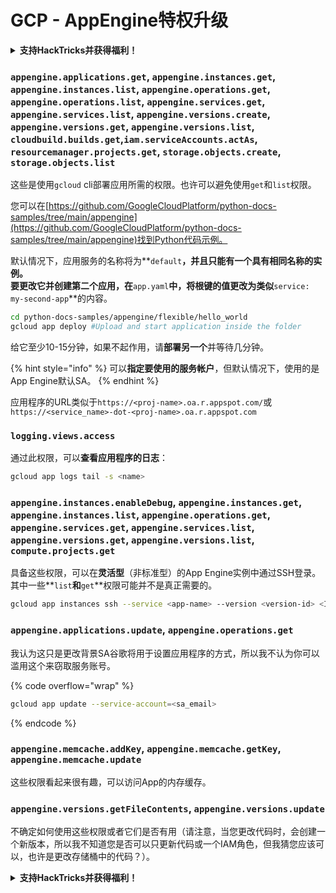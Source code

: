 # GCP - AppEngine特权升级

<details>

<summary><strong>支持HackTricks并获得福利！</strong></summary>

* 如果您想在HackTricks中看到您的公司广告，或者如果您想访问PEASS的最新版本或下载PDF版本的HackTricks，请查看[**订阅计划**](https://github.com/sponsors/carlospolop)！
* 获取[**官方PEASS和HackTricks周边产品**](https://peass.creator-spring.com)
* 发现[**PEASS家族**](https://opensea.io/collection/the-peass-family)，我们的独家[**NFT**](https://opensea.io/collection/the-peass-family)收藏品
* **加入** 💬 [**Discord群组**](https://discord.gg/hRep4RUj7f) 或 [**Telegram群组**](https://t.me/peass) 或 **关注**我的 **Twitter** 🐦 [**@carlospolopm**](https://twitter.com/carlospolopm)**。**
* **通过向** [**HackTricks**](https://github.com/carlospolop/hacktricks) **和** [**HackTricks Cloud**](https://github.com/carlospolop/hacktricks-cloud) **github仓库提交PR来分享您的黑客技巧。**

</details>

### `appengine.applications.get`, `appengine.instances.get`, `appengine.instances.list`, `appengine.operations.get`, `appengine.operations.list`, `appengine.services.get`, `appengine.services.list`, `appengine.versions.create`, `appengine.versions.get`, `appengine.versions.list`, `cloudbuild.builds.get`,`iam.serviceAccounts.actAs`, `resourcemanager.projects.get`, `storage.objects.create`, `storage.objects.list`

这些是使用`gcloud` cli部署应用所需的权限。也许可以避免使用`get`和`list`权限。

您可以在[https://github.com/GoogleCloudPlatform/python-docs-samples/tree/main/appengine](https://github.com/GoogleCloudPlatform/python-docs-samples/tree/main/appengine)找到Python代码示例。

默认情况下，应用服务的名称将为**`default`**，并且只能有一个具有相同名称的实例。\
要更改它并创建第二个应用，在**`app.yaml`**中，将根键的值更改为类似**`service: my-second-app`**的内容。
```bash
cd python-docs-samples/appengine/flexible/hello_world
gcloud app deploy #Upload and start application inside the folder
```
给它至少10-15分钟，如果不起作用，请**部署另一个**并等待几分钟。

{% hint style="info" %}
可以**指定要使用的服务帐户**，但默认情况下，使用的是App Engine默认SA。
{% endhint %}

应用程序的URL类似于`https://<proj-name>.oa.r.appspot.com/`或`https://<service_name>-dot-<proj-name>.oa.r.appspot.com`

### `logging.views.access`

通过此权限，可以**查看应用程序的日志**：
```bash
gcloud app logs tail -s <name>
```
### `appengine.instances.enableDebug`, `appengine.instances.get`, `appengine.instances.list`, `appengine.operations.get`, `appengine.services.get`, `appengine.services.list`, `appengine.versions.get`, `appengine.versions.list`, `compute.projects.get`

具备这些权限，可以在**灵活型**（非标准型）的App Engine实例中通过SSH登录。其中一些**`list`**和**`get`**权限可能并不是真正需要的。
```bash
gcloud app instances ssh --service <app-name> --version <version-id> <ID>
```
### `appengine.applications.update`, `appengine.operations.get`

我认为这只是更改背景SA谷歌将用于设置应用程序的方式，所以我不认为你可以滥用这个来窃取服务账号。

{% code overflow="wrap" %}
```bash
gcloud app update --service-account=<sa_email>
```
{% endcode %}

### `appengine.memcache.addKey`, `appengine.memcache.getKey`, `appengine.memcache.update`

这些权限看起来很有趣，可以访问App的内存缓存。

### `appengine.versions.getFileContents`, `appengine.versions.update`

不确定如何使用这些权限或者它们是否有用（请注意，当您更改代码时，会创建一个新版本，所以我不知道您是否可以只更新代码或一个IAM角色，但我猜您应该可以，也许是更改存储桶中的代码？）。

<details>

<summary><strong>支持HackTricks并获得福利！</strong></summary>

* 如果您想在HackTricks中看到您的公司广告，或者如果您想访问PEASS的最新版本或下载PDF格式的HackTricks，请查看[**订阅计划**](https://github.com/sponsors/carlospolop)！
* 获取[**官方PEASS和HackTricks周边产品**](https://peass.creator-spring.com)
* 发现[**PEASS家族**](https://opensea.io/collection/the-peass-family)，我们的独家[**NFT**](https://opensea.io/collection/the-peass-family)收藏品
* **加入** 💬 [**Discord群组**](https://discord.gg/hRep4RUj7f) 或者 [**Telegram群组**](https://t.me/peass) 或者 **关注**我在**Twitter**上的动态 🐦 [**@carlospolopm**](https://twitter.com/carlospolopm)**。**
* **通过向** [**HackTricks**](https://github.com/carlospolop/hacktricks) **和** [**HackTricks Cloud**](https://github.com/carlospolop/hacktricks-cloud) **github仓库提交PR来分享您的黑客技巧。**

</details>
